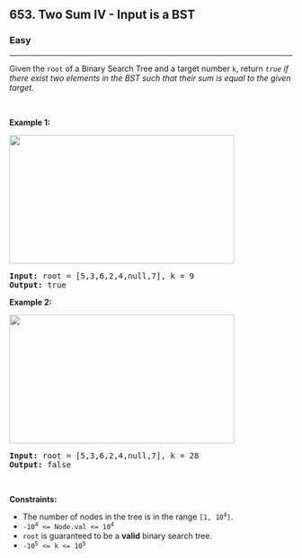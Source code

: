 <h2>653. Two Sum IV - Input is a BST</h2><h3>Easy</h3><hr><div style="user-select: auto;"><p style="user-select: auto;">Given the <code style="user-select: auto;">root</code> of a Binary Search Tree and a target number <code style="user-select: auto;">k</code>, return <em style="user-select: auto;"><code style="user-select: auto;">true</code> if there exist two elements in the BST such that their sum is equal to the given target</em>.</p>

<p style="user-select: auto;">&nbsp;</p>
<p style="user-select: auto;"><strong style="user-select: auto;">Example 1:</strong></p>
<img alt="" src="https://assets.leetcode.com/uploads/2020/09/21/sum_tree_1.jpg" style="width: 400px; height: 229px; user-select: auto;">
<pre style="user-select: auto;"><strong style="user-select: auto;">Input:</strong> root = [5,3,6,2,4,null,7], k = 9
<strong style="user-select: auto;">Output:</strong> true
</pre>

<p style="user-select: auto;"><strong style="user-select: auto;">Example 2:</strong></p>
<img alt="" src="https://assets.leetcode.com/uploads/2020/09/21/sum_tree_2.jpg" style="width: 400px; height: 229px; user-select: auto;">
<pre style="user-select: auto;"><strong style="user-select: auto;">Input:</strong> root = [5,3,6,2,4,null,7], k = 28
<strong style="user-select: auto;">Output:</strong> false
</pre>

<p style="user-select: auto;">&nbsp;</p>
<p style="user-select: auto;"><strong style="user-select: auto;">Constraints:</strong></p>

<ul style="user-select: auto;">
	<li style="user-select: auto;">The number of nodes in the tree is in the range <code style="user-select: auto;">[1, 10<sup style="user-select: auto;">4</sup>]</code>.</li>
	<li style="user-select: auto;"><code style="user-select: auto;">-10<sup style="user-select: auto;">4</sup>&nbsp;&lt;= Node.val &lt;= 10<sup style="user-select: auto;">4</sup></code></li>
	<li style="user-select: auto;"><code style="user-select: auto;">root</code> is guaranteed to be a <strong style="user-select: auto;">valid</strong> binary search tree.</li>
	<li style="user-select: auto;"><code style="user-select: auto;">-10<sup style="user-select: auto;">5</sup>&nbsp;&lt;= k &lt;= 10<sup style="user-select: auto;">5</sup></code></li>
</ul>
</div>